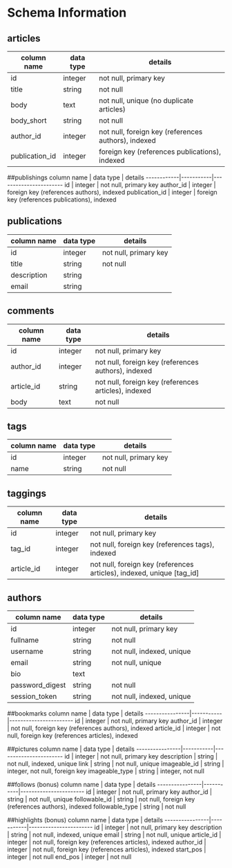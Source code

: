 # Schema Information

## articles
column name | data type | details
------------|-----------|-----------------------
id          | integer   | not null, primary key
title       | string    | not null
body        | text      | not null, unique (no duplicate articles)
body_short  | string    | not null
author_id   | integer   | not null, foreign key (references authors), indexed
publication_id | integer   | foreign key (references publications), indexed

##publishings
column name | data type | details
------------|-----------|-----------------------
id          | integer   | not null, primary key
author_id   | integer   | foreign key (references authors), indexed
publication_id | integer | foreign key (references publications), indexed

## publications
column name | data type | details
------------|-----------|-----------------------
id          | integer   | not null, primary key
title       | string    | not null
description | string    |
email       | string    |

## comments
column name | data type | details
------------|-----------|-----------------------
id          | integer   | not null, primary key
author_id     | integer   | not null, foreign key (references authors), indexed
article_id     | string    | not null, foreign key (references articles), indexed
body        | text    | not null

## tags
column name | data type | details
------------|-----------|-----------------------
id          | integer   | not null, primary key
name        | string    | not null

## taggings
column name | data type | details
------------|-----------|-----------------------
id          | integer   | not null, primary key
tag_id      | integer   | not null, foreign key (references tags), indexed
article_id  | integer   | not null, foreign key (references articles), indexed, unique [tag_id]


## authors
column name     | data type | details
----------------|-----------|-----------------------
id              | integer   | not null, primary key
fullname        | string    | not null
username        | string    | not null, indexed, unique
email           | string    | not null, unique
bio             | text      |
password_digest | string    | not null
session_token   | string    | not null, indexed, unique

##bookmarks
column name     | data type | details
----------------|-----------|-----------------------
id              | integer   | not null, primary key
author_id       | integer   | not null, foreign key (references authors), indexed
article_id        | integer   | not null, foreign key (references articles), indexed

##pictures
column name     | data type | details
----------------|-----------|-----------------------
id              | integer   | not null, primary key
description     | string    | not null, indexed, unique
link            | string    | not null, unique
imageable_id    | string    | integer, not null, foreign key
imageable_type  | string    | integer, not null

##follows (bonus)
column name     | data type | details
----------------|-----------|-----------------------
id              | integer   | not null, primary key
author_id       | string    | not null, unique
followable_id   | string    | not null, foreign key (references authors), indexed
followable_type | string    | not null

##highlights (bonus)
column name     | data type | details
----------------|-----------|-----------------------
id              | integer   | not null, primary key
description     | string    | not null, indexed, unique
email           | string    | not null, unique
article_id      | integer   | not null, foreign key (references articles), indexed
author_id       | integer   | not null, foreign key (references articles), indexed
start_pos       | integer   | not null
end_pos         | integer   | not null
